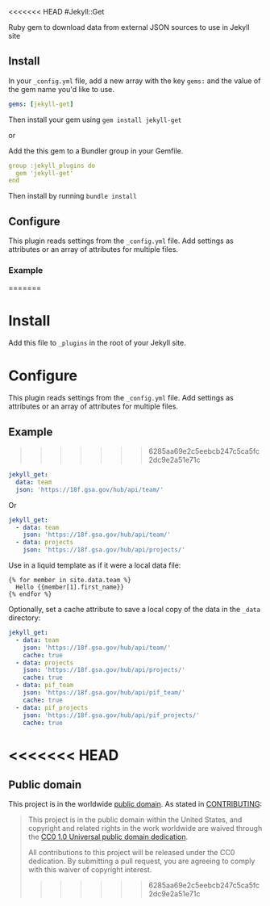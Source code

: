 <<<<<<< HEAD
#Jekyll::Get

Ruby gem to download data from external JSON sources to use in Jekyll site

## Install

In your `_config.yml` file, add a new array with the key ```gems:``` and the value of the gem name you'd like to use.

```yml
gems: [jekyll-get]
```

Then install your gem using ```gem install jekyll-get```

or

Add the this gem to a Bundler group in your Gemfile.

```yml
group :jekyll_plugins do
  gem 'jekyll-get'
end
```

Then install by running ```bundle install```

## Configure

This plugin reads settings from the `_config.yml` file. Add settings as attributes or an array of attributes for multiple files.

### Example
=======
# Install

Add this file to `_plugins` in the root of your Jekyll site.

# Configure

This plugin reads settings from the `_config.yml` file. Add settings as attributes or an array of attributes for multiple files.

## Example
>>>>>>> 6285aa69e2c5eebcb247c5ca5fc2dc9e2a51e71c

```yml
jekyll_get:
  data: team
  json: 'https://18f.gsa.gov/hub/api/team/'
```

Or

```yml
jekyll_get:
  - data: team
    json: 'https://18f.gsa.gov/hub/api/team/'
  - data: projects
    json: 'https://18f.gsa.gov/hub/api/projects/'
```

Use in a liquid template as if it were a local data file:

```liquid
{% for member in site.data.team %}
  Hello {{member[1].first_name}}
{% endfor %}
```

Optionally, set a cache attribute to save a local copy of the data in the `_data` directory:

```yml
jekyll_get:
  - data: team
    json: 'https://18f.gsa.gov/hub/api/team/'
    cache: true
  - data: projects
    json: 'https://18f.gsa.gov/hub/api/projects/'
    cache: true
  - data: pif_team
    json: 'https://18f.gsa.gov/hub/api/pif_team/'
    cache: true
  - data: pif_projects
    json: 'https://18f.gsa.gov/hub/api/pif_projects/'
    cache: true
```
<<<<<<< HEAD
=======

## Public domain

This project is in the worldwide [public domain](LICENSE.md). As stated in [CONTRIBUTING](CONTRIBUTING.md):

> This project is in the public domain within the United States, and copyright and related rights in the work worldwide are waived through the [CC0 1.0 Universal public domain dedication](https://creativecommons.org/publicdomain/zero/1.0/).
>
> All contributions to this project will be released under the CC0 dedication. By submitting a pull request, you are agreeing to comply with this waiver of copyright interest.
>>>>>>> 6285aa69e2c5eebcb247c5ca5fc2dc9e2a51e71c
